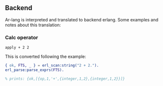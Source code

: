 ## Backend

Ar-lang is interpreted and translated to backend erlang. Some examples and notes about this translation:

### Calc operator

```
apply + 2 2
```

This is converted following the example:

```erlang
{ ok, FTS, _ } = erl_scan:string("2 + 2.").
erl_parse:parse_exprs(FTS).

% prints: {ok,[{op,1,'+',{integer,1,2},{integer,1,2}}]}
```
